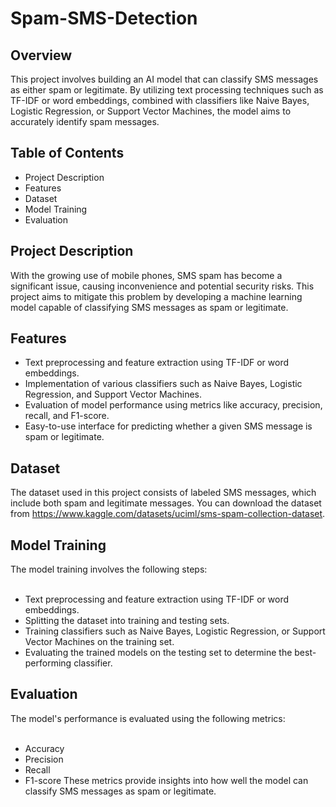 # Spam-SMS-Detection
## Overview
This project involves building an AI model that can classify SMS messages as either spam or legitimate. By utilizing text processing techniques such as TF-IDF or word embeddings, combined with classifiers like Naive Bayes, Logistic Regression, or Support Vector Machines, the model aims to accurately identify spam messages.

## Table of Contents
* Project Description
* Features
* Dataset
* Model Training
* Evaluation



## Project Description
With the growing use of mobile phones, SMS spam has become a significant issue, causing inconvenience and potential security risks. This project aims to mitigate this problem by developing a machine learning model capable of classifying SMS messages as spam or legitimate.

## Features
* Text preprocessing and feature extraction using TF-IDF or word embeddings.
* Implementation of various classifiers such as Naive Bayes, Logistic Regression, and Support Vector Machines.
* Evaluation of model performance using metrics like accuracy, precision, recall, and F1-score.
* Easy-to-use interface for predicting whether a given SMS message is spam or legitimate.

##  Dataset
The dataset used in this project consists of labeled SMS messages, which include both spam and legitimate messages. You can download the dataset from https://www.kaggle.com/datasets/uciml/sms-spam-collection-dataset.

## Model Training
The model training involves the following steps:
<br></br>
* Text preprocessing and feature extraction using TF-IDF or word embeddings.
* Splitting the dataset into training and testing sets.
* Training classifiers such as Naive Bayes, Logistic Regression, or Support Vector Machines on the training set.
* Evaluating the trained models on the testing set to determine the best-performing classifier.

## Evaluation
The model's performance is evaluated using the following metrics:
<br></br>
* Accuracy
* Precision
* Recall
* F1-score
These metrics provide insights into how well the model can classify SMS messages as spam or legitimate.

